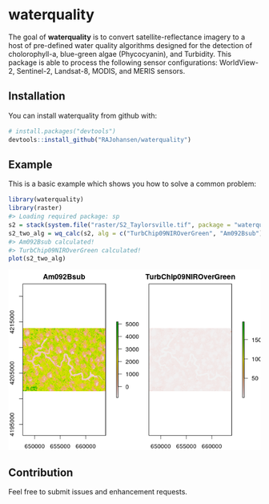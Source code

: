 
<!-- README.md is generated from README.Rmd. Please edit that file -->
waterquality
============

The goal of **waterquality** is to convert satellite-reflectance imagery to a host of pre-defined water quality algorithms designed for the detection of cholorophyll-a, blue-green algae (Phycocyanin), and Turbidity. This package is able to process the following sensor configurations: WorldView-2, Sentinel-2, Landsat-8, MODIS, and MERIS sensors.

Installation
------------

You can install waterquality from github with:

``` r
# install.packages("devtools")
devtools::install_github("RAJohansen/waterquality")
```

Example
-------

This is a basic example which shows you how to solve a common problem:

``` r
library(waterquality)
library(raster)
#> Loading required package: sp
s2 = stack(system.file("raster/S2_Taylorsville.tif", package = "waterquality"))
s2_two_alg = wq_calc(s2, alg = c("TurbChip09NIROverGreen", "Am092Bsub"), sat = "sentinel2")
#> Am092Bsub calculated!
#> TurbChip09NIROverGreen calculated!
plot(s2_two_alg)
```

![](man/figures/README-example-1.png)

Contribution
------------

Feel free to submit issues and enhancement requests.
